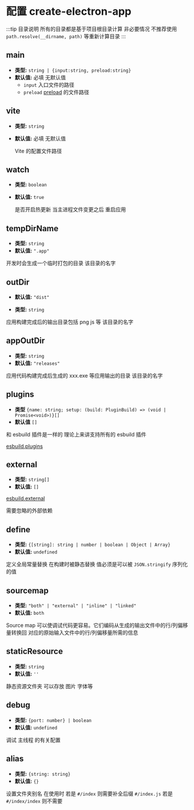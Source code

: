 # 配置 create-electron-app

:::tip 目录说明
所有的目录都是基于项目根目录计算 非必要情况 不推荐使用 `path.resolve(__dirname, path)` 等重新计算目录
:::

## main

- **类型:** `string | {input:string, preload:string}`
- **默认值:** 必填 无默认值
  - `input` 入口文件的路径
  - `preload` [preload](https://www.electronjs.org/zh/docs/latest/api/context-bridge#exposing-node-global-symbols) 的文件路径

## vite

- **类型:** `string`
- **默认值:** 必填 无默认值

  Vite 的配置文件路径

## watch

- **类型:** `boolean`

- **默认值:** `true`

  是否开启热更新 当主进程文件变更之后 重启应用

## tempDirName

- **类型:** `string`
- **默认值:** `".app"`

开发时会生成一个临时打包的目录 该目录的名字

## outDir

- **默认值:** `"dist"`

- **类型:** `string`

应用构建完成后的输出目录包括 png js 等 该目录的名字

## appOutDir

- **类型:** `string`
- **默认值:** `"releases"`

应用代码构建完成后生成的 xxx.exe 等应用输出的目录 该目录的名字

## plugins

- **类型** `{name: string; setup: (build: PluginBuild) => (void | Promise<void>)}[]`
- **默认值** `[]`

和 esbuild 插件是一样的 理论上来讲支持所有的 esbuild 插件

[esbuild.plugins](https://esbuild.docschina.org/plugins/#using-plugins)

## external

- **类型:** `string[]`
- **默认值:** `[]`

[esbuild.external](https://esbuild.docschina.org/api/#external)

需要忽略的外部依赖

## define

- **类型:** `{[string]: string | number | boolean | Object | Array}`
- **默认值:** `undefined`

定义全局常量替换 在构建时被静态替换 值必须是可以被 `JSON.stringify` 序列化的值

## sourcemap

- **类型:** `"both" | "external" | "inline" | "linked"`
- **默认值:** `both`

Source map 可以使调试代码更容易。它们编码从生成的输出文件中的行/列偏移量转换回 对应的原始输入文件中的行/列偏移量所需的信息

## staticResource

- **类型:** `string`
- **默认值:** `''`

静态资源文件夹 可以存放 图片 字体等

## debug

- **类型:** `{port: number} | boolean`
- **默认值:** `undefined`

调试 主线程 的有关配置

## alias

- **类型:** `{string: string}`
- **默认值:** `{}`

设置文件夹别名 在使用时 若是 `#/index` 则需要补全后缀 `#/index.js` 若是 `#/index/index` 则不需要
